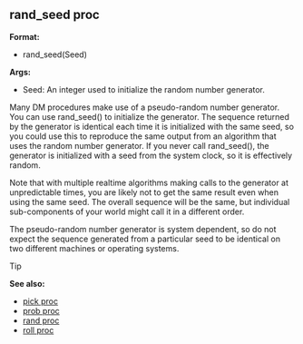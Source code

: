 ## rand_seed proc

**Format:**
+   rand_seed(Seed)
<!-- -->
**Args:**
+   Seed: An integer used to initialize the random number generator.


Many DM procedures make use of a pseudo-random number
generator. You can use rand_seed() to initialize the generator. The
sequence returned by the generator is identical each time it is
initialized with the same seed, so you could use this to reproduce the
same output from an algorithm that uses the random number generator. If
you never call rand_seed(), the generator is initialized with a seed
from the system clock, so it is effectively random. 

Note that
with multiple realtime algorithms making calls to the generator at
unpredictable times, you are likely not to get the same result even when
using the same seed. The overall sequence will be the same, but
individual sub-components of your world might call it in a different
order. 

The pseudo-random number generator is system dependent,
so do not expect the sequence generated from a particular seed to be
identical on two different machines or operating systems.

> [!TIP] 
> **See also:**
> +   [pick proc](/ref/proc/pick.md) 
> +   [prob proc](/ref/proc/prob.md) 
> +   [rand proc](/ref/proc/rand.md) 
> +   [roll proc](/ref/proc/roll.md) <!-- -->